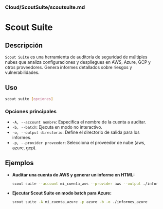 ### **Cloud/ScoutSuite/scoutsuite.md**

# Scout Suite

## Descripción

`Scout Suite` es una herramienta de auditoría de seguridad de múltiples nubes que analiza configuraciones y despliegues en AWS, Azure, GCP y otros proveedores. Genera informes detallados sobre riesgos y vulnerabilidades.

## Uso

```bash
scout suite [opciones]
```

### Opciones principales

- `-A, --account nombre`: Especifica el nombre de la cuenta a auditar.
- `-b, --batch`: Ejecuta en modo no interactivo.
- `-o, --output directorio`: Define el directorio de salida para los informes.
- `-p, --provider proveedor`: Selecciona el proveedor de nube (aws, azure, gcp).

## Ejemplos

- **Auditar una cuenta de AWS y generar un informe en HTML:**

  ```bash
  scout suite --account mi_cuenta_aws --provider aws --output ./informes
  ```

- **Ejecutar Scout Suite en modo batch para Azure:**

  ```bash
  scout suite -A mi_cuenta_azure -p azure -b -o ./informes_azure
  ```
